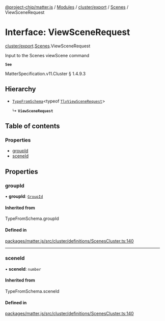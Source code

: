 [@project-chip/matter.js](../README.md) / [Modules](../modules.md) / [cluster/export](../modules/cluster_export.md) / [Scenes](../modules/cluster_export.Scenes.md) / ViewSceneRequest

# Interface: ViewSceneRequest

[cluster/export](../modules/cluster_export.md).[Scenes](../modules/cluster_export.Scenes.md).ViewSceneRequest

Input to the Scenes viewScene command

**`See`**

MatterSpecification.v11.Cluster § 1.4.9.3

## Hierarchy

- [`TypeFromSchema`](../modules/tlv_export.md#typefromschema)\<typeof [`TlvViewSceneRequest`](../modules/cluster_export.Scenes.md#tlvviewscenerequest)\>

  ↳ **`ViewSceneRequest`**

## Table of contents

### Properties

- [groupId](cluster_export.Scenes.ViewSceneRequest.md#groupid)
- [sceneId](cluster_export.Scenes.ViewSceneRequest.md#sceneid)

## Properties

### groupId

• **groupId**: [`GroupId`](../modules/datatype_export.md#groupid)

#### Inherited from

TypeFromSchema.groupId

#### Defined in

[packages/matter.js/src/cluster/definitions/ScenesCluster.ts:140](https://github.com/project-chip/matter.js/blob/5f71eedebdb9fa54338bde320c311bb359b7455d/packages/matter.js/src/cluster/definitions/ScenesCluster.ts#L140)

___

### sceneId

• **sceneId**: `number`

#### Inherited from

TypeFromSchema.sceneId

#### Defined in

[packages/matter.js/src/cluster/definitions/ScenesCluster.ts:140](https://github.com/project-chip/matter.js/blob/5f71eedebdb9fa54338bde320c311bb359b7455d/packages/matter.js/src/cluster/definitions/ScenesCluster.ts#L140)
